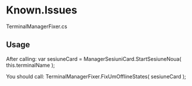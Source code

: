 # Known.Issues

TerminalManagerFixer.cs

Usage
-----
After calling:
	var sesiuneCard = ManagerSesiuniCard.StartSesiuneNoua( this.terminalName );
	
You should call:
	TerminalManagerFixer.FixUmOfflineStates( sesiuneCard );

